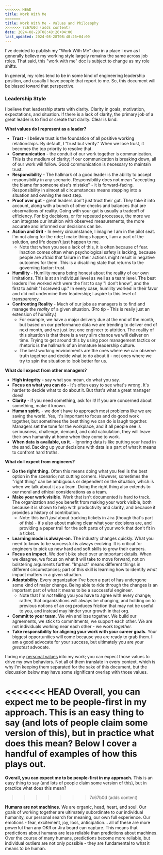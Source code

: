 ```yaml
---
<<<<<<< HEAD
title: Work With Me
=======
title: Work With Me - Values and Philosophy
>>>>>>> 7c67b0d (adds content)
date: 2024-08-28T08:40:26+04:00
last_updated: 2024-08-28T08:40:26+04:00
---
```

I've decided to publish my "Work With Me" doc in a place I own as I generally believe my working style largely remains the same across job roles. That said, this "work with me" doc is subject to change as my role shifts.

In general, my roles tend to be in some kind of engineering leadership position, and usually I have people that report to me. So, this document will be biased toward that perspective.

### Leadership Style
I believe that leadership starts with clarity. Clarity in goals, motivation, expectations, and situation. If there is a lack of clarity, the primary job of a great leader is to find or create that clarity. Clear is kind.

**What values do I represent as a leader?**
- **Trust** - I believe trust is the foundation of all positive working relationships. By default, I "trust but verify." When we lose trust, it becomes the top priority to resolve that.
- **Communication** - the conduit of our work together is communication. This is the medium of clarity; if our communication is breaking down, all of our work will follow. Good communication is necessary to maintain trust.
- **Responsibility** - The hallmark of a good leader is the ability to accept responsibility in any scenario. Responsibility does not mean "accepting the blame for someone else's mistake" - it is forward-facing. Responsibility in almost all circumstances means stepping into a situation and owning the next step.
- **Proof over gut** - great leaders don't just trust their gut. They take it into account, along with a bunch of other checks and balances that are observations of reality. Going with your gut is usually a tradeoff of efficiency. For big decisions, or for repeated processes, the more we can integrate our intuition with observed measurements, the more accurate and informed our decisions can be.
- **Action and Grit** - In every circumstance, I imagine I am in the pilot seat. I'm not along for the ride; I make things happen, I am a part of the solution, and life doesn't just happen to me.
	- Note that when you see a lack of this, it is often because of fear. Inaction comes often when psychological safety is lacking, because people are afraid that failure in their actions might result in negative outcomes for them. This is a disabling state that returns to the governing factor: trust.
- **Humility** - Humility means being honest about the reality of our own limitations. This is at an individual level as well as a team level. The best leaders I've worked with were the first to say "I don't know", and the first to admit "I screwed up." In every case, humility worked in their favor and did not undermine their leadership; I aspire to this level of transparency.
- **Confronting Reality** - Much of our jobs as managers is to find and manage the *reality* of a given situation. (Pro tip - This is really just an extension of humility.)
	- For example, we have a major delivery due at the end of the month, but based on our performance data we are trending to deliver end of next month, and we just lost one engineer to attrition. The reality of this situation is that there is a very slim chance we will deliver on time. Trying to get around this by using poor management tactics or rhetoric is the hallmark of an immature leadership culture.
	- The best working environments are the ones where we can observe truth together and decide what to do about it - not ones where we try to spin the situation to look better for us.

**What do I expect from other managers?**
- **High integrity** - say what you mean, do what you say.
- **Focus on what you can do** - It's often easy to see what's wrong. It's harder to decide what to do about it. But that's what a great manager does!
- **Clarity** - if you need something, ask for it! If you are concerned about something, make it known.
- **Human spirit.** - we don't have to approach most problems like we are saving the world. Yes, it's important to focus and do good work together, but sometimes the best thing we can do is laugh together. Managers set the tone for the workplace, and if all people see is seriousness, challenge, demand, and cold calculation, they will leave their own humanity at home when they come to work.
- **When data is available, us it.** - Ignoring data is like putting your head in the sand. Backing up your decisions with data is a part of what it means to confront hard truths.

**What do I expect from engineers?**
- **Do the right thing.** Often this means doing what you feel is the best option in the scenario; not cutting corners. However, sometimes the "right thing" can be ambiguous or dependent on the situation, which is when we talk about it as a team. Doing the right thing also extends to our moral and ethical considerations as a team.
- **Make your work visible.** Work that isn't documented is hard to track. The organization and you benefit from making your work visible, both because it is shown to help with productivity and clarity, and because it provides a history of contribution.
	- Note: this isn't *just* about tracking tickets in Jira (though that's part of this) - it's also about making clear what your decisions are, and providing a paper trail for the soft parts of your work that don't fit in a ticket.
- **Learning mode is always-on.** The industry changes quickly. What you need to know to be successful is always evolving. It is critical for engineers to pick up new hard and soft skills to grow their careers.
- **Focus on impact.** We don't bike shed over unimportant details. When we disagree, we focus on what it will take to move forward, not on bolstering arguments further. "Impact" means different things in different circumstances; part of this skill is learning how to identify *what* impact matters in a given situation.
- **Adaptability.** Every organization I've been a part of has undergone some kind of major change. Being able to ride through the changes is an important part of what it means to be a successful engineer.
	- Note that I'm *not* telling you you have to agree with every change; rather, that organizations will always be changing, and holding on to previous notions of an org produces friction that may not be useful to you, and instead may hinder your growth in that org.
- **Commit to your team.** We win and lose together. We build our agreements, we stick to commitments, we support each other. We are not individuals working near each other - we work *together.*
- **Take responsibility for aligning your work with your career goals.** Your biggest opportunities will come because you are ready to grab them. I am a good advocate for your success, but ultimately you are your *greatest* advocate.

I bring my [personal values](https://jonathancutrell.com/values) into my work; you can expect those values to drive my own behaviors. Not all of them translate in every context, which is why I'm keeping them separated for the sake of this document, but the discussion below may have some significant overlap with those values.

<<<<<<< HEAD
**Overall, you can expect me to be people-first in my approach.** This is an easy thing to say (and lots of people claim some version of this), but in practice what does this mean? Below I cover a handful of examples of how this plays out.
=======
**Overall, you can expect me to be people-first in my approach.** This is an easy thing to say (and lots of people claim some version of this), but in practice what does this mean?
>>>>>>> 7c67b0d (adds content)

**Humans are not machines.** We are organic, head, heart, and soul. Our goals of working together are ultimately subordinate to our individual humanity, our personal search for meaning, our own full experience. Our emotions - fear, excitement, joy, loss, anticipation... all of these are more powerful than any OKR or Jira board can capture. This means that predictions about humans are less reliable than predictions about machines. Over the course of many humans, predictions become more reliable, but individual outliers are not only possible - they are fundamental to what it means to be human.